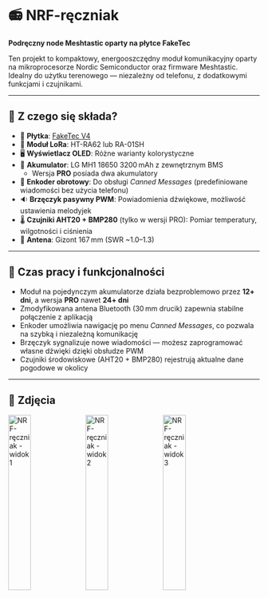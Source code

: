 # 📻 NRF-ręczniak

**Podręczny node Meshtastic oparty na płytce FakeTec**  

Ten projekt to kompaktowy, energooszczędny moduł komunikacyjny oparty na mikroprocesorze Nordic Semiconductor oraz firmware Meshtastic. Idealny do użytku terenowego — niezależny od telefonu, z dodatkowymi funkcjami i czujnikami.

---

## 🔧 Z czego się składa?

- 🔌 **Płytka**: [FakeTec V4](https://github.com/gargomoma/fakeTec_pcb/issues/16#issue-2780231821)  
- 📡 **Moduł LoRa**: HT-RA62 lub RA-01SH  
- 🖥️ **Wyświetlacz OLED**: Różne warianty kolorystyczne  
- 🔋 **Akumulator**: LG MH1 18650 3200 mAh z zewnętrznym BMS  
  - Wersja **PRO** posiada dwa akumulatory  
- 🔘 **Enkoder obrotowy**: Do obsługi *Canned Messages* (predefiniowane wiadomości bez użycia telefonu)  
- 🔉 **Brzęczyk pasywny PWM**: Powiadomienia dźwiękowe, możliwość ustawienia melodyjek  
- 🌡️ **Czujniki AHT20 + BMP280** (tylko w wersji PRO): Pomiar temperatury, wilgotności i ciśnienia  
- 📶 **Antena**: Gizont 167 mm (SWR ~1.0–1.3)

---

## 🔋 Czas pracy i funkcjonalności

- Moduł na pojedynczym akumulatorze działa bezproblemowo przez **12+ dni**, a wersja **PRO** nawet **24+ dni**  
- Zmodyfikowana antena Bluetooth (30 mm drucik) zapewnia stabilne połączenie z aplikacją  
- Enkoder umożliwia nawigację po menu *Canned Messages*, co pozwala na szybką i niezależną komunikację  
- Brzęczyk sygnalizuje nowe wiadomości — możesz zaprogramować własne dźwięki dzięki obsłudze PWM  
- Czujniki środowiskowe (AHT20 + BMP280) rejestrują aktualne dane pogodowe w okolicy

---

## 📸 Zdjęcia

<p float="left">
  <img src="https://github.com/user-attachments/assets/b9798a35-5fb6-4e54-90b2-8c28fe8425ec" alt="NRF-ręczniak - widok 1" width="30%" />
  <img src="https://github.com/user-attachments/assets/3ff9ce18-3de3-4c27-901f-67a4434ba50b" alt="NRF-ręczniak - widok 2" width="30%" />
  <img src="https://github.com/user-attachments/assets/b4d851e5-690a-4d46-85b7-ccf205c1c074" alt="NRF-ręczniak - widok 3" width="30%" />
</p>
